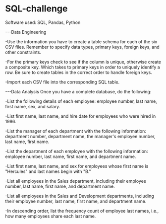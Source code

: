 # SQL-challenge

Software used: SQL, Pandas, Python

---Data Engineering


-Use the information you have to create a table schema for each of the six CSV files. Remember to specify data types, primary keys, foreign keys, and other constraints.

-For the primary keys check to see if the column is unique, otherwise create a composite key. Which takes to primary keys in order to uniquely identify a row.
Be sure to create tables in the correct order to handle foreign keys.



-Import each CSV file into the corresponding SQL table.


---Data Analysis
Once you have a complete database, do the following:


-List the following details of each employee: employee number, last name, first name, sex, and salary.


-List first name, last name, and hire date for employees who were hired in 1986.


-List the manager of each department with the following information: department number, department name, the manager's employee number, last name, first name.


-List the department of each employee with the following information: employee number, last name, first name, and department name.


-List first name, last name, and sex for employees whose first name is "Hercules" and last names begin with "B."


-List all employees in the Sales department, including their employee number, last name, first name, and department name.


-List all employees in the Sales and Development departments, including their employee number, last name, first name, and department name.


-In descending order, list the frequency count of employee last names, i.e., how many employees share each last name.



